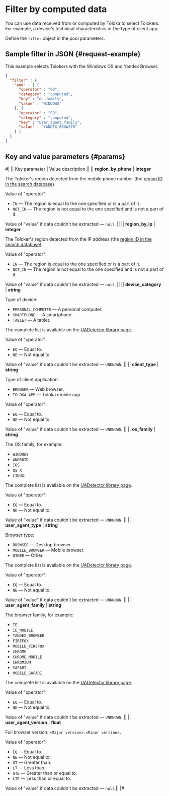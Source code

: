 # Filter by computed data

You can use data received from or computed by Toloka to select Tolokers. For example, a device's technical characteristics or the type of client app.

Define the `filter` object in the pool parameters.

## Sample filter in JSON {#request-example}

This example selects Tolokers with the Windows OS and Yandex Browser.

```json
{
  "filter" : {
    "and" : [ {
      "operator" : "EQ",
      "category" : "computed",
      "key" : "os_family",
      "value" : "WINDOWS"
    }, {
      "operator" : "EQ",
      "category" : "computed",
      "key" : "user_agent_family",
      "value" : "YANDEX_BROWSER"
    } ]
  }
}
```

## Key and value parameters {#params}

#|
|| Key parameter | Value description ||
|| **region_by_phone** | **integer**

The Toloker's region detected from the mobile phone number (the [region ID in the search database](https://tech.yandex.com/xml/doc/dg/reference/regions-docpage/)).

Value of "operator":

- `IN` — The region is equal to the one specified or is a part of it.
- `NOT_IN` — The region is not equal to the one specified and is not a part of it.

Value of "value" if data couldn't be extracted — `null`. ||
|| **region_by_ip** | **integer**

The Toloker's region detected from the IP address (the [region ID in the search database](https://tech.yandex.com/xml/doc/dg/reference/regions-docpage/)).

Value of "operator":

- `IN` — The region is equal to the one specified or is a part of it.
- `NOT_IN` — The region is not equal to the one specified and is not a part of it.

Value of "value" if data couldn't be extracted — `null`. ||
|| **device_category** | **string**

Type of device:

- `PERSONAL_COMPUTER` — A personal computer.
- `SMARTPHONE` — A smartphone.
- `TABLET` — A tablet.

The complete list is available on the [UADetector library page](http://uadetector.sourceforge.net/modules/uadetector-core/apidocs/net/sf/uadetector/ReadableDeviceCategory.Category.html).

Value of "operator":

- `EQ` — Equal to.
- `NE` — Not equal to.

Value of "value" if data couldn't be extracted — `UNKNOWN`. ||
|| **client_type** | **string**

Type of client application:

- `BROWSER` — Web browser.
- `TOLOKA_APP` — Toloka mobile app.

Value of "operator":

- `EQ` — Equal to.
- `NE` — Not equal to.

Value of "value" if data couldn't be extracted — `UNKNOWN`. ||
|| **os_family** | **string**

The OS family, for example:

- `WINDOWS`
- `ANDROID`
- `IOS`
- `OS X`
- `LINUX`.

The complete list is available on the [UADetector library page](http://uadetector.sourceforge.net/modules/uadetector-core/apidocs/net/sf/uadetector/OperatingSystemFamily.html).

Value of "operator":

- `EQ` — Equal to.
- `NE` — Not equal to.

Value of "value" if data couldn't be extracted — `UNKNOWN`. ||
|| **user_agent_type** | **string**

Browser type:

- `BROWSER` — Desktop browser.
- `MOBILE_BROWSER` — Mobile browser.
- `OTHER` — Other.

The complete list is available on the [UADetector library page](http://uadetector.sourceforge.net/modules/uadetector-core/apidocs/net/sf/uadetector/UserAgentType.html).

Value of "operator":

- `EQ` — Equal to.
- `NE` — Not equal to.

Value of "value" if data couldn't be extracted — `UNKNOWN`. ||
|| **user_agent_family** | **string**

The browser family, for example:

- `IE`
- `IE_MOBILE`
- `YANDEX_BROWSER`
- `FIREFOX`
- `MOBILE_FIREFOX`
- `CHROME`
- `CHROME_MOBILE`
- `CHROMIUM`
- `SAFARI`
- `MOBILE_SAFARI`

The complete list is available on the [UADetector library page](http://uadetector.sourceforge.net/modules/uadetector-core/apidocs/net/sf/uadetector/UserAgentFamily.html).

Value of "operator":

- `EQ` — Equal to.
- `NE` — Not equal to.

Value of "value" if data couldn't be extracted — `UNKNOWN`. ||
|| **user_agent_version** | **float**

Full browser version: `<Major version>.<Minor version>.`

Value of "operator":

- `EQ` — Equal to.
- `NE` — Not equal to.
- `GT` — Greater than.
- `LT` — Less than.
- `GTE` — Greater than or equal to.
- `LTE` — Less than or equal to.

Value of "value" if data couldn't be extracted — `null`.||
|#